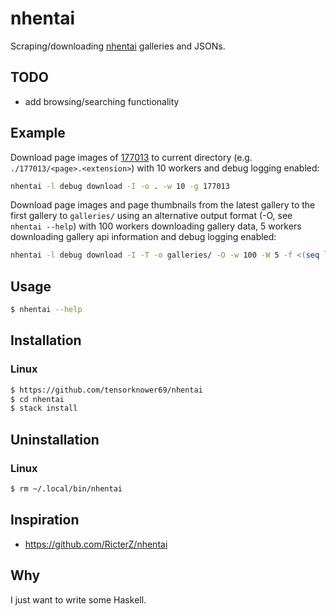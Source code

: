 # nhentai
Scraping/downloading [nhentai](https://nhentai.net) galleries and JSONs.

## TODO

- add browsing/searching functionality

## Example

Download page images of [177013](https://nhentai.net/g/177013) to current directory (e.g. `./177013/<page>.<extension>`) with 10 workers and debug logging enabled:
```bash
nhentai -l debug download -I -o . -w 10 -g 177013
```

Download page images and page thumbnails from the latest gallery to the first gallery to `galleries/` using an alternative output format (-O, see `nhentai --help`) with 100 workers downloading gallery data, 5 workers downloading gallery api information and debug logging enabled:
```bash
nhentai -l debug download -I -T -o galleries/ -O -w 100 -W 5 -f <(seq `nhentai latest-gid` -1 1)
```

## Usage

```bash
$ nhentai --help
```

## Installation

### Linux

```bash
$ https://github.com/tensorknower69/nhentai
$ cd nhentai
$ stack install
```

## Uninstallation

### Linux
```bash
$ rm ~/.local/bin/nhentai
```

## Inspiration

- https://github.com/RicterZ/nhentai

## Why
I just want to write some Haskell.
